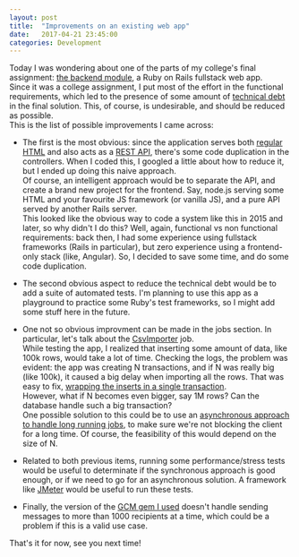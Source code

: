 ```yaml
---
layout: post
title:  "Improvements on an existing web app"
date:   2017-04-21 23:45:00
categories: Development
---
```

Today I was wondering about one of the parts of my college's final assignment:
[the backend module](https://github.com/juanmougan/backend), a Ruby on Rails fullstack web app.  
Since it was a college assignment, I put most of the effort in the functional
requirements, which led to the presence of some amount of [technical debt](https://en.wikipedia.org/wiki/Technical_debt) in the final
solution. This, of course, is undesirable, and should be reduced as possible.  
This is the list of possible improvements I came across:

- The first is the most obvious: since the application serves both [regular HTML](https://github.com/juanmougan/backend/tree/master/app/controllers) and also acts
as a [REST API](https://github.com/juanmougan/backend/tree/master/app/controllers/api/v1), there's some code duplication in the controllers. When I coded this, I googled a little about how to reduce it, but I ended up doing this naive approach.  
Of course, an intelligent approach would be to separate the API, and create a
brand new project for the frontend. Say, node.js serving some HTML and your
favourite JS framework (or vanilla JS), and a pure API served by another Rails
server.  
This looked like the obvious way to code a system like this in 2015 and later, so
why didn't I do this? Well, again, functional vs non functional requirements:
back then, I had some experience using fullstack frameworks (Rails in particular),
but zero experience using a frontend-only stack (like, Angular). So, I decided
to save some time, and do some code duplication.

- The second obvious aspect to reduce the technical debt would be to add a suite of
automated tests. I'm planning to use this app as a playground to practice some
Ruby's test frameworks, so I might add some stuff here in the future.

- One not so obvious improvment can be made in the jobs section. In particular,
let's talk about the [CsvImporter](https://github.com/juanmougan/backend/blob/master/app/jobs/csv_importer_job.rb) job.  
While testing the app, I realized that inserting some amount of data, like 100k
rows, would take a lot of time. Checking the logs, the problem was evident: the
app was creating N transactions, and if N was really big (like 100k), it caused
a big delay when importing all the rows. That was easy to fix, [wrapping the
inserts in a single transaction](https://github.com/juanmougan/backend/blob/master/app/jobs/csv_importer_job.rb#L138).  
However, what if N becomes even bigger, say 1M rows? Can the database handle such
a big transaction?  
One possible solution to this could be to use an
[asynchronous approach to handle long running jobs](http://farazdagi.com/blog/2014/rest-long-running-jobs/),
to make sure we're not blocking the client for a long time. Of course, the feasibility
of this would depend on the size of N.

- Related to both previous items, running some performance/stress tests would be
useful to determinate if the synchronous approach is good enough, or if we need to
go for an asynchronous solution. A framework like
[JMeter](https://blog.flood.io/load-testing-a-restful-api-with-ruby-jmeter/)
would be useful to run these tests.

- Finally, the version of the [GCM gem I used](https://github.com/spacialdb/gcm)
doesn't handle sending messages to more than 1000 recipients at a time, which
could be a problem if this is a valid use case.

That's it for now, see you next time!
